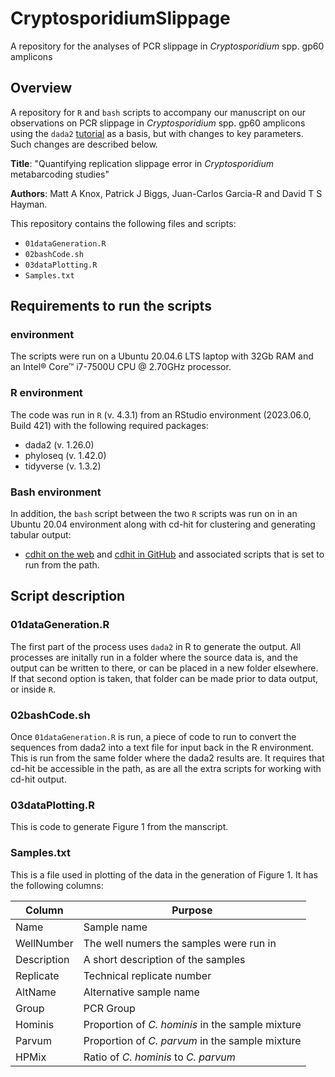 # CryptosporidiumSlippage
A repository for the analyses of PCR slippage in _Cryptosporidium_ spp. gp60 amplicons

## Overview

A repository for `R` and `bash` scripts to accompany our manuscript on our observations on PCR slippage in _Cryptosporidium_ spp. gp60 amplicons using the `dada2` [tutorial](https://benjjneb.github.io/dada2/tutorial.html) as a basis, but with changes to key parameters.  Such changes are described below.

**Title**: "Quantifying replication slippage error in _Cryptosporidium_ metabarcoding studies"

**Authors**: Matt A Knox, Patrick J Biggs, Juan-Carlos Garcia-R and David T S Hayman.

This repository contains the following files and scripts:
* `01dataGeneration.R`
* `02bashCode.sh`
* `03dataPlotting.R`
* `Samples.txt`

## Requirements to run the scripts 

### environment
The scripts were run on a Ubuntu 20.04.6 LTS laptop with 32Gb RAM and an Intel® Core™ i7-7500U CPU @ 2.70GHz processor.

### R environment
The code was run in `R` (v. 4.3.1) from an RStudio environment (2023.06.0, Build 421) with the following required packages:
* dada2 (v. 1.26.0)
* phyloseq (v. 1.42.0)
* tidyverse (v. 1.3.2)

### Bash environment
In addition, the `bash` script between the two `R` scripts was run on in an Ubuntu 20.04 environment along with cd-hit for clustering and generating tabular output:
* [cdhit on the web](https://sites.google.com/view/cd-hit) and [cdhit in GitHub](https://github.com/weizhongli/cdhit) and associated scripts that is set to run from the path.


## Script description

### 01dataGeneration.R
The first part of the process uses `dada2` in R to generate the output.  All processes are initally run in a folder where the source data is, and the output can be written to there, or can be placed in a new folder elsewhere.  If that second option is taken, that folder can be made prior to data output, or inside `R`.  


### 02bashCode.sh
Once `01dataGeneration.R` is run, a piece of code to run to convert the sequences from dada2 into a text file for input back in the R environment.  This is run from the same folder where the dada2 results are.  It requires that cd-hit be accessible in the path, as  are all the extra scripts for working with cd-hit output.


### 03dataPlotting.R
This is code to generate Figure 1 from the manscript. 

### Samples.txt
This is a file used in plotting of the data in the generation of Figure 1. It has the following columns:

| Column | Purpose |
|--|--|
| Name | Sample name |
| WellNumber | The well numers the samples were run in |
| Description | A short description of the samples |
| Replicate | Technical replicate number |
| AltName | Alternative sample name |
| Group | PCR Group |
| Hominis | Proportion of _C. hominis_ in the sample mixture |
| Parvum | Proportion of _C. parvum_ in the sample mixture |
| HPMix | Ratio of _C. hominis_ to _C. parvum_ |

